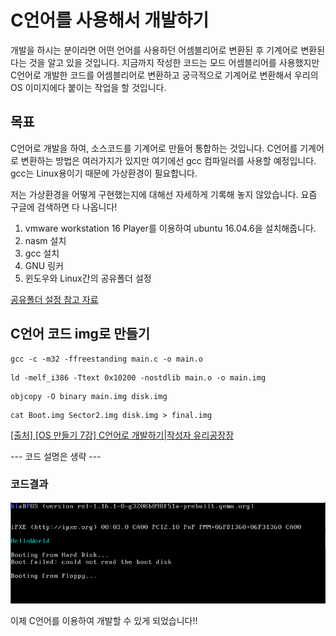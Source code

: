 # C언어를 사용해서 개발하기

개발을 하시는 분이라면 어떤 언어를 사용하던 어셈블리어로 변환된 후 기계어로 변환된다는 것을 알고 있을 것입니다. 지금까지 작성한 코드는 모드 어셈블리어를 사용했지만 C언어로 개발한 코드를 어셈블리어로 변환하고 궁극적으로 기계어로 변환해서 우리의 OS 이미지에다 붙이는 작업을 할 것입니다.

## 목표

C언어로 개발을 하여, 소스코드를 기계어로 만들어 통합하는 것입니다. C언어를 기계어로 변환하는 방법은 여러가지가 있지만 여기에선 gcc 컴파일러를 사용할 예정입니다. gcc는 Linux용이기 때문에 가상환경이 필요합니다.

저는 가상환경을 어떻게 구현했는지에 대해선 자세하게 기록해 놓지 않았습니다. 요즘 구글에 검색하면 다 나옵니다!

1. vmware workstation 16 Player를 이용하여 ubuntu 16.04.6을 설치해줍니다.
2. nasm 설치
3. gcc 설치
4. GNU 링커
5. 윈도우와 Linux간의 공유폴더 설정 

[공유폴더 설정 참고 자료](https://m.blog.naver.com/PostView.nhn?blogId=cjh226&logNo=221159795371&proxyReferer=https%3A%2F%2Fwww.google.co.kr%2F)

## C언어 코드 img로 만들기

```
gcc -c -m32 -ffreestanding main.c -o main.o
```

```
ld -melf_i386 -Ttext 0x10200 -nostdlib main.o -o main.img
```

```
objcopy -O binary main.img disk.img
```
```
cat Boot.img Sector2.img disk.img > final.img
```
[[출처] [OS 만들기 7강] C언어로 개발하기|작성자 유리공장장](https://blog.naver.com/PostView.naver?blogId=simhs93&logNo=221260586399&parentCategoryNo=&categoryNo=40&viewDate=&isShowPopularPosts=false&from=postView)



--- 코드 설명은 생략 ---

### 코드결과

![코드 결과](./결과.PNG)

이제 C언어를 이용하여 개발할 수 있게 되었습니다!!



